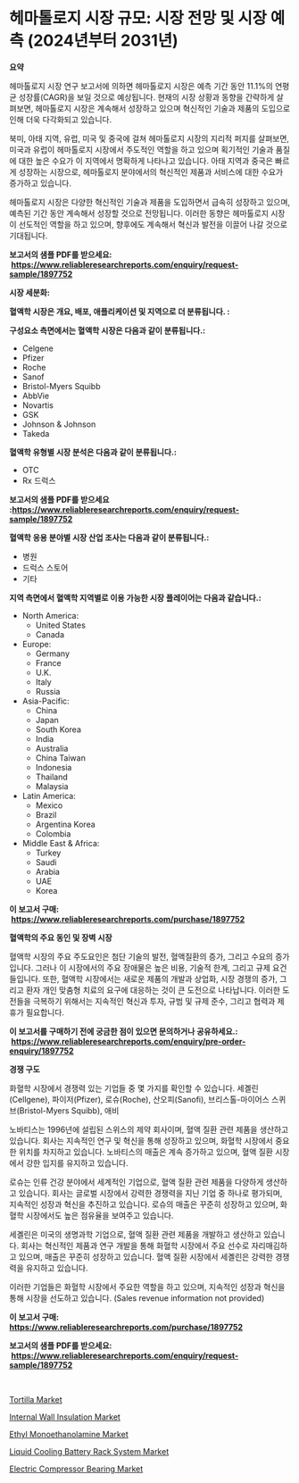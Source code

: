 <p><h1>헤마톨로지 시장 규모: 시장 전망 및 시장 예측 (2024년부터 2031년)</h1></p><p><strong>요약</strong></p>
<p><p>헤마톨로지 시장 연구 보고서에 의하면 헤마톨로지 시장은 예측 기간 동안 11.1%의 연평균 성장률(CAGR)을 보일 것으로 예상됩니다. 현재의 시장 상황과 동향을 간략하게 살펴보면, 헤마톨로지 시장은 계속해서 성장하고 있으며 혁신적인 기술과 제품의 도입으로 인해 더욱 다각화되고 있습니다.</p><p>북미, 아태 지역, 유럽, 미국 및 중국에 걸쳐 헤마톨로지 시장의 지리적 퍼지를 살펴보면, 미국과 유럽이 헤마톨로지 시장에서 주도적인 역할을 하고 있으며 획기적인 기술과 품질에 대한 높은 수요가 이 지역에서 명확하게 나타나고 있습니다. 아태 지역과 중국은 빠르게 성장하는 시장으로, 헤마톨로지 분야에서의 혁신적인 제품과 서비스에 대한 수요가 증가하고 있습니다.</p><p>헤마톨로지 시장은 다양한 혁신적인 기술과 제품을 도입하면서 급속히 성장하고 있으며, 예측된 기간 동안 계속해서 성장할 것으로 전망됩니다. 이러한 동향은 헤마톨로지 시장이 선도적인 역할을 하고 있으며, 향후에도 계속해서 혁신과 발전을 이끌어 나갈 것으로 기대됩니다.</p></p>
<p><strong>보고서의 샘플 PDF를 받으세요: &nbsp;<a href="https://www.reliableresearchreports.com/enquiry/request-sample/1897752">https://www.reliableresearchreports.com/enquiry/request-sample/1897752</a></strong></p>
<p><strong>시장 세분화:</strong></p>
<p><strong> 혈액학 시장은 개요, 배포, 애플리케이션 및 지역으로 더 분류됩니다. :</strong></p>
<p><strong>구성요소 측면에서는 혈액학 시장은 다음과 같이 분류됩니다.:</strong></p>
<p><ul><li>Celgene</li><li>Pfizer</li><li>Roche</li><li>Sanof</li><li>Bristol-Myers Squibb</li><li>AbbVie</li><li>Novartis</li><li>GSK</li><li>Johnson & Johnson</li><li>Takeda</li></ul></p>
<p><strong> 혈액학 유형별 시장 분석은 다음과 같이 분류됩니다.:</strong></p>
<p><ul><li>OTC</li><li>Rx 드럭스</li></ul></p>
<p><strong>보고서의 샘플 PDF를 받으세요 :<a href="https://www.reliableresearchreports.com/enquiry/request-sample/1897752">https://www.reliableresearchreports.com/enquiry/request-sample/1897752</a></strong></p>
<p><strong> 혈액학 응용 분야별 시장 산업 조사는 다음과 같이 분류됩니다.:</strong></p>
<p><ul><li>병원</li><li>드럭스 스토어</li><li>기타</li></ul></p>
<p><strong>지역 측면에서 혈액학 지역별로 이용 가능한 시장 플레이어는 다음과 같습니다.:</strong></p>
<p><ul>
    <li>
        North America:
        <ul>
            <li>United States</li>
            <li>Canada</li>
        </ul>
    </li>
    <li>
        Europe:
        <ul>
            <li>Germany</li>
            <li>France</li>
            <li>U.K.</li>
            <li>Italy</li>
            <li>Russia</li>
        </ul>
    </li>
    <li>
        Asia-Pacific:
        <ul>
            <li>China</li>
            <li>Japan</li>
            <li>South Korea</li>
            <li>India</li>
            <li>Australia</li>
            <li>China Taiwan</li>
            <li>Indonesia</li>
            <li>Thailand</li>
            <li>Malaysia</li>
        </ul>
    </li>
    <li>
        Latin America:
        <ul>
            <li>Mexico</li>
            <li>Brazil</li>
            <li>Argentina Korea</li>
            <li>Colombia</li>
        </ul>
    </li>
    <li>
        Middle East & Africa:
        <ul>
            <li>Turkey</li>
            <li>Saudi</li>
            <li>Arabia</li>
            <li>UAE</li>
            <li>Korea</li>
        </ul>
    </li>
    </ul></p>
<p><strong>이 보고서 구매: &nbsp;<a href="https://www.reliableresearchreports.com/purchase/1897752">https://www.reliableresearchreports.com/purchase/1897752</a></strong></p>
<p><strong>혈액학의 주요 동인 및 장벽 시장</strong></p>
<p><p>혈액학 시장의 주요 주도요인은 첨단 기술의 발전, 혈액질환의 증가, 그리고 수요의 증가입니다. 그러나 이 시장에서의 주요 장애물은 높은 비용, 기술적 한계, 그리고 규제 요건들입니다. 또한, 혈액학 시장에서는 새로운 제품의 개발과 상업화, 시장 경쟁의 증가, 그리고 환자 개인 맞춤형 치료의 요구에 대응하는 것이 큰 도전으로 나타납니다. 이러한 도전들을 극복하기 위해서는 지속적인 혁신과 투자, 규범 및 규제 준수, 그리고 협력과 제휴가 필요합니다.</p></p>
<p><strong>이 보고서를 구매하기 전에 궁금한 점이 있으면 문의하거나 공유하세요.: &nbsp;<a href="https://www.reliableresearchreports.com/enquiry/pre-order-enquiry/1897752">https://www.reliableresearchreports.com/enquiry/pre-order-enquiry/1897752</a></strong></p>
<p><strong>경쟁 구도</strong></p>
<p><p>화혈학 시장에서 경쟁력 있는 기업들 중 몇 가지를 확인할 수 있습니다. 세곌린(Cellgene), 파이저(Pfizer), 로슈(Roche), 산오피(Sanofi), 브리스톨-마이어스 스퀴브(Bristol-Myers Squibb), 애비<Vemie), 노바티스(Novartis), GSK, 존슨앤존슨(Johnson & Johnson), 다케다(Takeda)가 있습니다. 이 중 몇 개 기업에 대해 자세히 살펴보겠습니다.</p><p>노바티스는 1996년에 설립된 스위스의 제약 회사이며, 혈액 질환 관련 제품을 생산하고 있습니다. 회사는 지속적인 연구 및 혁신을 통해 성장하고 있으며, 화혈학 시장에서 중요한 위치를 차지하고 있습니다. 노바티스의 매출은 계속 증가하고 있으며, 혈액 질환 시장에서 강한 입지를 유지하고 있습니다.</p><p>로슈는 인류 건강 분야에서 세계적인 기업으로, 혈액 질환 관련 제품을 다양하게 생산하고 있습니다. 회사는 글로벌 시장에서 강력한 경쟁력을 지닌 기업 중 하나로 평가되며, 지속적인 성장과 혁신을 추진하고 있습니다. 로슈의 매출은 꾸준히 성장하고 있으며, 화혈학 시장에서도 높은 점유율을 보여주고 있습니다.</p><p>세곌린은 미국의 생명과학 기업으로, 혈액 질환 관련 제품을 개발하고 생산하고 있습니다. 회사는 혁신적인 제품과 연구 개발을 통해 화혈학 시장에서 주요 선수로 자리매김하고 있으며, 매출은 꾸준히 성장하고 있습니다. 혈액 질환 시장에서 세곌린은 강력한 경쟁력을 유지하고 있습니다.</p><p>이러한 기업들은 화혈학 시장에서 주요한 역할을 하고 있으며, 지속적인 성장과 혁신을 통해 시장을 선도하고 있습니다. (Sales revenue information not provided)</p></p>
<p><strong>이 보고서 구매: &nbsp; <a href="https://www.reliableresearchreports.com/purchase/1897752">https://www.reliableresearchreports.com/purchase/1897752</a></strong></p>
<p><strong>보고서의 샘플 PDF를 받으세요: &nbsp;<a href="https://www.reliableresearchreports.com/enquiry/request-sample/1897752">https://www.reliableresearchreports.com/enquiry/request-sample/1897752</a></strong><strong></strong></p>
<p>&nbsp;</p>
<p><p><a href="https://view.publitas.com/reportprime-1/tortilla-market-share-market-new-trends-analysis-report-by-type-by-application-by-end-use-by-region-and-segment-forecasts-2024-2031/">Tortilla Market</a></p><p><a href="https://github.com/lubmix/Market-Research-Report-List-1/blob/main/internal-wall-insulation-market.md">Internal Wall Insulation Market</a></p><p><a href="https://github.com/joannagoyvaerts/Market-Research-Report-List-1/blob/main/ethyl-monoethanolamine-market.md">Ethyl Monoethanolamine Market</a></p><p><a href="https://artistic-helicopter-ca9.notion.site/Liquid-Cooling-Battery-Rack-System-Market-Size-Reflecting-a-Forecast-Till-2031-Market-By-Type-By-A-de7a7e9f461d46478586095cd6ceb065">Liquid Cooling Battery Rack System Market</a></p><p><a href="https://issuu.com/reportprime-2/docs/electric-compressor-bearing-market-size-2030.pptx">Electric Compressor Bearing Market</a></p></p>